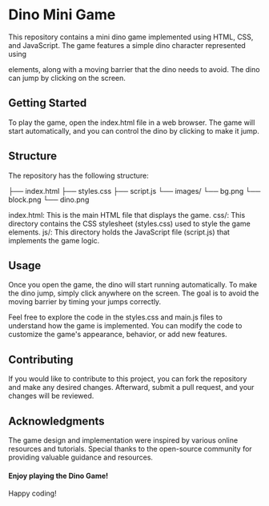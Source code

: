 # Dino Mini Game

This repository contains a mini dino game implemented using HTML, CSS, and JavaScript. The game features a simple dino character represented using <div> elements, along with a moving barrier that the dino needs to avoid. The dino can jump by clicking on the screen.

## Getting Started
To play the game, open the index.html file in a web browser. The game will start automatically, and you can control the dino by clicking to make it jump.

## Structure
The repository has the following structure:

├── index.html
├── styles.css
├── script.js
└── images/
    └── bg.png
    └── block.png
    └── dino.png
  
index.html: This is the main HTML file that displays the game.
css/: This directory contains the CSS stylesheet (styles.css) used to style the game elements.
js/: This directory holds the JavaScript file (script.js) that implements the game logic.

## Usage
Once you open the game, the dino will start running automatically. To make the dino jump, simply click anywhere on the screen. The goal is to avoid the moving barrier by timing your jumps correctly.

Feel free to explore the code in the styles.css and main.js files to understand how the game is implemented. You can modify the code to customize the game's appearance, behavior, or add new features.

## Contributing
If you would like to contribute to this project, you can fork the repository and make any desired changes. Afterward, submit a pull request, and your changes will be reviewed.

## Acknowledgments
The game design and implementation were inspired by various online resources and tutorials.
Special thanks to the open-source community for providing valuable guidance and resources.

#### Enjoy playing the Dino Game!
Happy coding!
